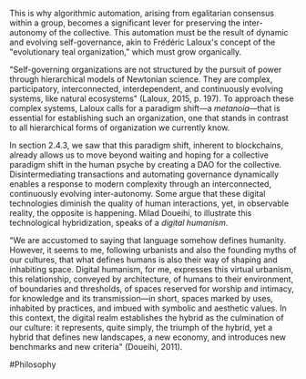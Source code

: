 This is why algorithmic automation, arising from egalitarian consensus within a group, becomes a significant lever for preserving the inter-autonomy of the collective. This automation must be the result of dynamic and evolving self-governance, akin to Frédéric Laloux's concept of the "evolutionary teal organization," which must grow organically.

"Self-governing organizations are not structured by the pursuit of power through hierarchical models of Newtonian science. They are complex, participatory, interconnected, interdependent, and continuously evolving systems, like natural ecosystems" (Laloux, 2015, p. 197). To approach these complex systems, Laloux calls for a paradigm shift—a *metanoia*—that is essential for establishing such an organization, one that stands in contrast to all hierarchical forms of organization we currently know.

In section 2.4.3, we saw that this paradigm shift, inherent to blockchains, already allows us to move beyond waiting and hoping for a collective paradigm shift in the human psyche by creating a DAO for the collective. Disintermediating transactions and automating governance dynamically enables a response to modern complexity through an interconnected, continuously evolving inter-autonomy. Some argue that these digital technologies diminish the quality of human interactions, yet, in observable reality, the opposite is happening. Milad Doueihi, to illustrate this technological hybridization, speaks of a *digital humanism*.

"We are accustomed to saying that language somehow defines humanity. However, it seems to me, following urbanists and also the founding myths of our cultures, that what defines humans is also their way of shaping and inhabiting space. Digital humanism, for me, expresses this virtual urbanism, this relationship, conveyed by architecture, of humans to their environment, of boundaries and thresholds, of spaces reserved for worship and intimacy, for knowledge and its transmission—in short, spaces marked by uses, inhabited by practices, and imbued with symbolic and aesthetic values. In this context, the digital realm establishes the hybrid as the culmination of our culture: it represents, quite simply, the triumph of the hybrid, yet a hybrid that defines new landscapes, a new economy, and introduces new benchmarks and new criteria" (Doueihi, 2011).


#Philosophy